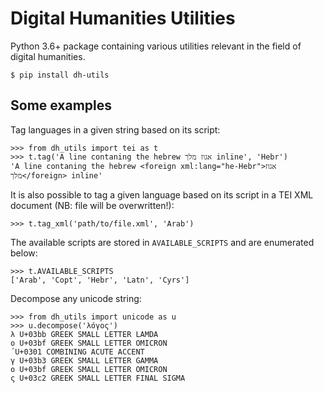 # Digital Humanities Utilities

Python 3.6+ package containing various utilities relevant in the field of digital humanities.

```shell
$ pip install dh-utils
```

## Some examples

Tag languages in a given string based on its script:

```pycon
>>> from dh_utils import tei as t
>>> t.tag('A line contaning the hebrew אגוז מלך inline', 'Hebr')
'A line contaning the hebrew <foreign xml:lang="he-Hebr">אגוז מלך</foreign> inline'
```

It is also possible to tag a given language based on its script in a TEI XML document (NB: file will be overwritten!):

```pycon
>>> t.tag_xml('path/to/file.xml', 'Arab')
```

The available scripts are stored in `AVAILABLE_SCRIPTS` and are enumerated below:

```pycon
>>> t.AVAILABLE_SCRIPTS
['Arab', 'Copt', 'Hebr', 'Latn', 'Cyrs']
```

Decompose any unicode string:

```pycon
>>> from dh_utils import unicode as u
>>> u.decompose('λόγος')
λ U+03bb GREEK SMALL LETTER LAMDA
ο U+03bf GREEK SMALL LETTER OMICRON
́ U+0301 COMBINING ACUTE ACCENT
γ U+03b3 GREEK SMALL LETTER GAMMA
ο U+03bf GREEK SMALL LETTER OMICRON
ς U+03c2 GREEK SMALL LETTER FINAL SIGMA
```
